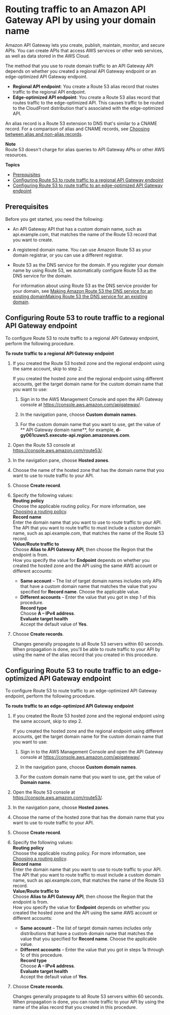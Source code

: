 # Routing traffic to an Amazon API Gateway API by using your domain name<a name="routing-to-api-gateway"></a>

Amazon API Gateway lets you create, publish, maintain, monitor, and secure APIs\. You can create APIs that access AWS services or other web services, as well as data stored in the AWS Cloud\.

The method that you use to route domain traffic to an API Gateway API depends on whether you created a regional API Gateway endpoint or an edge\-optimized API Gateway endpoint\. 
+ **Regional API endpoint**: You create a Route 53 alias record that routes traffic to the regional API endpoint\.
+ **Edge\-optimized API endpoint**: You create a Route 53 alias record that routes traffic to the edge\-optimized API\. This causes traffic to be routed to the CloudFront distribution that's associated with the edge\-optimized API\.

An alias record is a Route 53 extension to DNS that's similar to a CNAME record\. For a comparison of alias and CNAME records, see [Choosing between alias and non\-alias records](resource-record-sets-choosing-alias-non-alias.md)\.

**Note**  
Route 53 doesn't charge for alias queries to API Gateway APIs or other AWS resources\.

**Topics**
+ [Prerequisites](#routing-to-api-gateway-prereqs)
+ [Configuring Route 53 to route traffic to a regional API Gateway endpoint](#routing-to-api-gateway-config)
+ [Configuring Route 53 to route traffic to an edge\-optimized API Gateway endpoint](#routing-to-api-gateway-config-edge-optimized)

## Prerequisites<a name="routing-to-api-gateway-prereqs"></a>

Before you get started, you need the following:
+ An API Gateway API that has a custom domain name, such as api\.example\.com, that matches the name of the Route 53 record that you want to create\.
+ A registered domain name\. You can use Amazon Route 53 as your domain registrar, or you can use a different registrar\.
+ Route 53 as the DNS service for the domain\. If you register your domain name by using Route 53, we automatically configure Route 53 as the DNS service for the domain\. 

  For information about using Route 53 as the DNS service provider for your domain, see [Making Amazon Route 53 the DNS service for an existing domainMaking Route 53 the DNS service for an existing domain](MigratingDNS.md)\.

## Configuring Route 53 to route traffic to a regional API Gateway endpoint<a name="routing-to-api-gateway-config"></a>

To configure Route 53 to route traffic to a regional API Gateway endpoint, perform the following procedure\.<a name="routing-to-api-gateway-config-procedure"></a>

**To route traffic to a regional API Gateway endpoint**

1. If you created the Route 53 hosted zone and the regional endpoint using the same account, skip to step 2\.

   If you created the hosted zone and the regional endpoint using different accounts, get the target domain name for the custom domain name that you want to use:

   1. Sign in to the AWS Management Console and open the API Gateway console at [https://console\.aws\.amazon\.com/apigateway/](https://console.aws.amazon.com/apigateway/)\. 

   1. In the navigation pane, choose **Custom domain names**\.

   1. For the custom domain name that you want to use, get the value of ** API Gateway domain name**, for example, **d\-gy061cuws5\.execute\-api\.*region*\.amazonaws\.com**\.

1. Open the Route 53 console at [https://console\.aws\.amazon\.com/route53/](https://console.aws.amazon.com/route53/)\.

1. In the navigation pane, choose **Hosted zones**\.

1. Choose the name of the hosted zone that has the domain name that you want to use to route traffic to your API\.

1. Choose **Create record**\.

1. Specify the following values:  
**Routing policy**  
Choose the applicable routing policy\. For more information, see [Choosing a routing policy](routing-policy.md)\.  
**Record name**  
Enter the domain name that you want to use to route traffic to your API\.   
The API that you want to route traffic to must include a custom domain name, such as api\.example\.com, that matches the name of the Route 53 record\.  
**Value/Route traffic to**  
Choose **Alias to API Gateway API**, then choose the Region that the endpoint is from\.   
How you specify the value for **Endpoint** depends on whether you created the hosted zone and the API using the same AWS account or different accounts:  
   + **Same account** – The list of target domain names includes only APIs that have a custom domain name that matches the value that you specified for **Record name**\. Choose the applicable value\.
   + **Different accounts** – Enter the value that you got in step 1 of this procedure\.  
**Record type**  
Choose **A – IPv4 address**\.  
**Evaluate target health**  
Accept the default value of **Yes**\.

1. Choose **Create records**\.

   Changes generally propagate to all Route 53 servers within 60 seconds\. When propagation is done, you'll be able to route traffic to your API by using the name of the alias record that you created in this procedure\.

## Configuring Route 53 to route traffic to an edge\-optimized API Gateway endpoint<a name="routing-to-api-gateway-config-edge-optimized"></a>

To configure Route 53 to route traffic to an edge\-optimized API Gateway endpoint, perform the following procedure\. <a name="routing-to-api-gateway-config-edge-optimized-procedure"></a>

**To route traffic to an edge\-optimized API Gateway endpoint**

1. If you created the Route 53 hosted zone and the regional endpoint using the same account, skip to step 2\. 

   If you created the hosted zone and the regional endpoint using different accounts, get the target domain name for the custom domain name that you want to use: 

   1. Sign in to the AWS Management Console and open the API Gateway console at [https://console\.aws\.amazon\.com/apigateway/](https://console.aws.amazon.com/apigateway/)\. 

   1. In the navigation pane, choose **Custom domain names**\.

   1. For the custom domain name that you want to use, get the value of **Domain name**\.

1. Open the Route 53 console at [https://console\.aws\.amazon\.com/route53/](https://console.aws.amazon.com/route53/)\.

1. In the navigation pane, choose **Hosted zones**\.

1. Choose the name of the hosted zone that has the domain name that you want to use to route traffic to your API\.

1. Choose **Create record**\.

1. Specify the following values:  
**Routing policy**  
Choose the applicable routing policy\. For more information, see [Choosing a routing policy](routing-policy.md)\.  
**Record name**  
Enter the domain name that you want to use to route traffic to your API\.   
The API that you want to route traffic to must include a custom domain name, such as api\.example\.com, that matches the name of the Route 53 record\.  
**Value/Route traffic to**  
Choose **Alias to API Gateway API**, then choose the Region that the endpoint is from\.   
How you specify the value for **Endpoint** depends on whether you created the hosted zone and the API using the same AWS account or different accounts:  
   + **Same account** – The list of target domain names includes only distributions that have a custom domain name that matches the value that you specified for **Record name**\. Choose the applicable value\.
   + **Different accounts** – Enter the value that you got in steps 1a through 1c of this procedure\.  
**Record type**  
Choose **A – IPv4 address**\.  
**Evaluate target health**  
Accept the default value of **Yes**\.

1. Choose **Create records**\.

   Changes generally propagate to all Route 53 servers within 60 seconds\. When propagation is done, you can route traffic to your API by using the name of the alias record that you created in this procedure\.